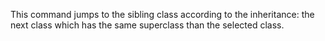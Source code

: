This command jumps to the sibling class according to the inheritance: the next class which has the same superclass than the selected class.